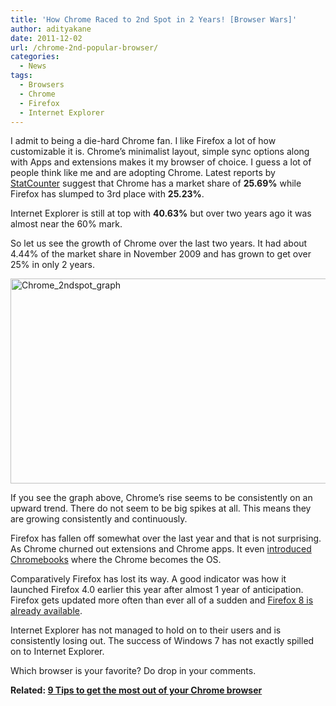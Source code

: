```yaml
---
title: 'How Chrome Raced to 2nd Spot in 2 Years! [Browser Wars]'
author: adityakane
date: 2011-12-02
url: /chrome-2nd-popular-browser/
categories:
  - News
tags:
  - Browsers
  - Chrome
  - Firefox
  - Internet Explorer
---
```

I admit to being a die-hard Chrome fan. I like Firefox a lot of how customizable it is. Chrome’s minimalist layout, simple sync options along with Apps and extensions makes it my browser of choice. I guess a lot of people think like me and are adopting Chrome. Latest reports by <a href="http://gs.statcounter.com/#browser-ww-monthly-201111-201111-bar" onclick="_gaq.push(['_trackEvent', 'outbound-article', 'http://gs.statcounter.com/#browser-ww-monthly-201111-201111-bar', 'StatCounter']);" >StatCounter</a> suggest that Chrome has a market share of **25.69%** while Firefox has slumped to 3rd place with **25.23%**.

Internet Explorer is still at top with **40.63%** but over two years ago it was almost near the 60% mark.

So let us see the growth of Chrome over the last two years. It had about 4.44% of the market share in November 2009 and has grown to get over 25% in only 2 years.

[<img class="wp-image-50600" style="padding-left: 0px;padding-right: 0px;padding-top: 0px;border: 0px" src="http://cdn.devilsworkshop.org/files/2011/12/Chrome_2ndspot_graph_thumb.png" alt="Chrome_2ndspot_graph" width="570" height="328" border="0" />][1]

If you see the graph above, Chrome’s rise seems to be consistently on an upward trend. There do not seem to be big spikes at all. This means they are growing consistently and continuously.

Firefox has fallen off somewhat over the last year and that is not surprising. As Chrome churned out extensions and Chrome apps. It even [introduced Chromebooks][2] where the Chrome becomes the OS.

Comparatively Firefox has lost its way. A good indicator was how it launched Firefox 4.0 earlier this year after almost 1 year of anticipation. Firefox gets updated more often than ever all of a sudden and <a href="http://www.google.com/url?q=http://devilsworkshop.org/firefox-updates-80-brings-integrated-twitter-search-addons-security/&sa=U&ei=JwjZTv3HC8rqmAX55ICQBA&ved=0CAQQFjAA&client=internal-uds-cse&usg=AFQjCNHj8-8S8oygwjq5lFZ23oV5wc2yrw" onclick="_gaq.push(['_trackEvent', 'outbound-article', 'http://www.google.com/url?q=http://devilsworkshop.org/firefox-updates-80-brings-integrated-twitter-search-addons-security/&sa=U&ei=JwjZTv3HC8rqmAX55ICQBA&ved=0CAQQFjAA&client=internal-uds-cse&usg=AFQjCNHj8-8S8oygwjq5lFZ23oV5wc2yrw', 'Firefox 8 is already available']);" title="Download Firefox 8">Firefox 8 is already available</a>.

Internet Explorer has not managed to hold on to their users and is consistently losing out. The success of Windows 7 has not exactly spilled on to Internet Explorer.

Which browser is your favorite? Do drop in your comments.

**Related: [9 Tips to get the most out of your Chrome browser][3]**

 [1]: http://cdn.devilsworkshop.org/files/2011/12/Chrome_2ndspot_graph.png
 [2]: http://devilsworkshop.org/google-dominate-netbook-market-with-chromebook/ "Google introduces Chromebooks"
 [3]: http://devilsworkshop.org/9-tips-google-chrome/
